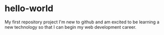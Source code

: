# hello-world
My first repository project
I'm new to github and am excited to be learning a new technology so that I can begin my web development career.
